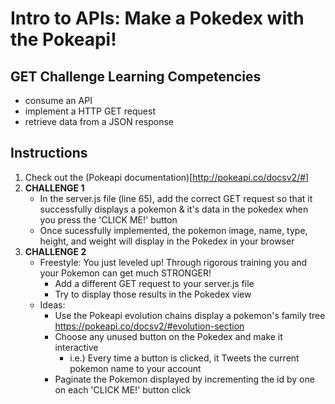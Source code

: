 
# Intro to APIs: Make a Pokedex with the Pokeapi!

## GET Challenge Learning Competencies
- consume an API 
- implement a HTTP GET request
- retrieve data from a JSON response

## Instructions
1. Check out the (Pokeapi documentation)[http://pokeapi.co/docsv2/#]
2. **CHALLENGE 1**
	- In the server.js file (line 65), add the correct GET request so that it successfully displays a pokemon & it's data in the pokedex when you press the 'CLICK ME!' button 
	- Once sucessfully implemented, the pokemon image, name, type, height, and weight will display in the Pokedex in your browser  
3. **CHALLENGE 2**
	- Freestyle:  You just leveled up!  Through rigorous training you and your Pokemon can get much STRONGER!
		- Add a different GET request to your server.js file
		- Try to display those results in the Pokedex view
	- Ideas:  
		- Use the Pokeapi evolution chains display a pokemon's family tree https://pokeapi.co/docsv2/#evolution-section
		- Choose any unused button on the Pokedex and make it interactive 
			- i.e.) Every time a button is clicked, it Tweets the current pokemon name to your account
		- Paginate the Pokemon displayed by incrementing the id by one on each 'CLICK ME!' button click
